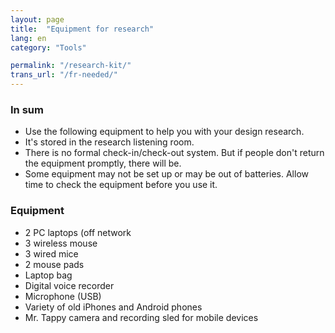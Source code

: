 ```yaml
---
layout: page
title:  "Equipment for research"
lang: en
category: "Tools"

permalink: "/research-kit/"
trans_url: "/fr-needed/"
---
```


### In sum
* Use the following equipment to help you with your design research.
* It's stored in the research listening room.
* There is no formal check-in/check-out system. But if people don't return the equipment promptly, there will be.
* Some equipment may not be set up or may be out of batteries. Allow time to check the equipment before you use it.

### Equipment
* 2 PC laptops (off network
* 3 wireless mouse
* 3 wired mice
* 2 mouse pads
* Laptop bag
* Digital voice recorder
* Microphone (USB)
* Variety of old iPhones and Android phones
* Mr. Tappy camera and recording sled for mobile devices

